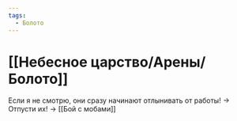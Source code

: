 ```yaml
---
tags:
  - Болото
---
```

# [[Небесное царство/Арены/Болото]]
Если я не смотрю, они сразу начинают отлынивать от работы! -> Отпусти их! -> [[Бой с мобами]]
